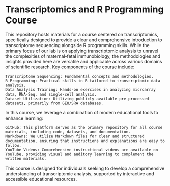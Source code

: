 # Transcriptomics and R Programming Course

This repository hosts materials for a course centered on transcriptomics, specifically designed to provide a clear and comprehensive introduction to 
transcriptome sequencing alongside R programming skills. While the primary focus of our lab is on applying transcriptomic analysis to unravel the 
complexities of maternal-fetal immunobiology, the methodologies and insights provided here are versatile and applicable across various domains of 
scientific research. Key components of the course include:

    Transcriptome Sequencing: Fundamental concepts and methodologies.
    R Programming: Practical skills in R tailored to transcriptomic data analysis.
    Data Analysis Training: Hands-on exercises in analyzing microarray data, RNA-Seq, and single-cell analysis.
    Dataset Utilization: Utilizing publicly available pre-processed datasets, primarily from GEO/SRA databases.

In this course, we leverage a combination of modern educational tools to enhance learning:

    GitHub: This platform serves as the primary repository for all course materials, including code, datasets, and documentation.
    Markdowns: We utilize Markdown files for clear and structured documentation, ensuring that instructions and explanations are easy to follow.
    YouTube Videos: Comprehensive instructional videos are available on YouTube, providing visual and auditory learning to complement the written materials.

This course is designed for individuals seeking to develop a comprehensive understanding of transcriptomic analysis, supported by interactive and accessible educational resources.
